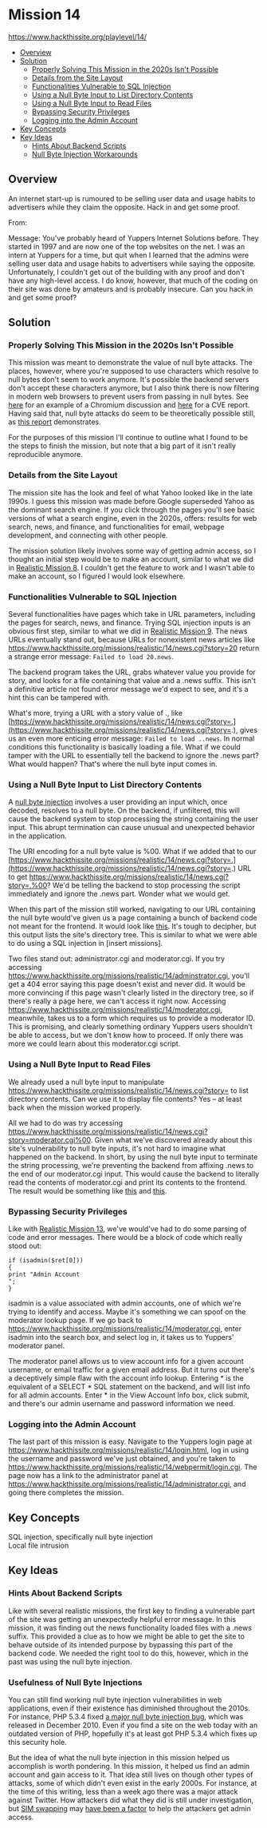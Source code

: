 # Mission 14
https://www.hackthissite.org/playlevel/14/

- [Overview](#overview)
- [Solution](#solution)
  * [Properly Solving This Mission in the 2020s Isn't Possible](#properly-solving-this-mission-in-the-2020s-isnt-possible)
  * [Details from the Site Layout](#details-from-the-site-layout)
  * [Functionalities Vulnerable to SQL Injection](#functionalities-vulnerable-to-sql-injection)
  * [Using a Null Byte Input to List Directory Contents](#using-a-null-byte-input-to-list-directory-contents)
  * [Using a Null Byte Input to Read Files](#using-a-null-byte-input-to-read-files)
  * [Bypassing Security Privileges](#bypassing-security-privileges)
  * [Logging into the Admin Account](#logging-into-the-admin-account)
- [Key Concepts](#key-concepts)
- [Key Ideas](#key-ideas)
  * [Hints About Backend Scripts](#hints-about-backend-scripts)
  * [Null Byte Injection Workarounds](#null-byte-injection-workarounds)

## Overview
An internet start-up is rumoured to be selling user data and usage habits to
advertisers while they claim the opposite. Hack in and get some proof.

From:

Message: You've probably heard of Yuppers Internet Solutions before. They
started in 1997 and are now one of the top websites on the net. I was an intern
at Yuppers for a time, but quit when I learned that the admins were selling user
data and usage habits to advertisers while saying the opposite. Unfortunately, I
couldn't get out of the building with any proof and don't have any high-level
access. I do know, however, that much of the coding on their site was done by
amateurs and is probably insecure. Can you hack in and get some proof?

## Solution
### Properly Solving This Mission in the 2020s Isn't Possible
This mission was meant to demonstrate the value of null byte attacks. The
places, however, where you're supposed to use characters which resolve to null
bytes don't seem to work anymore. It's possible the backend servers don't accept
these characters anymore, but I also think there is now filtering in modern web
browsers to prevent users from passing in null bytes. See
[here](https://bugs.chromium.org/p/chromium/issues/detail?id=106991) for an
example of a Chromium discussion and
[here](https://cve.mitre.org/cgi-bin/cvename.cgi?name=CVE-2013-0842) for a CVE
report. Having said that, null byte attacks do seem to be theoretically possible
still, as [this
report](https://samcurry.net/filling-in-the-blanks-exploiting-null-byte-buffer-overflow-for-a-40000-bounty/)
demonstrates.

For the purposes of this mission I'll continue to outline what I found to be the
steps to finish the mission, but note that a big part of it isn't really
reproducible anymore.

### Details from the Site Layout
The mission site has the look and feel of what Yahoo looked like in the late
1990s. I guess this mission was made before Google superseded Yahoo as the
dominant search engine. If you click through the pages you'll see basic versions
of what a search engine, even in the 2020s, offers: results for web search,
news, and finance, and functionalities for email, webpage development, and
connecting with other people. 

The mission solution likely involves some way of getting admin access, so I
thought an initial step would be to make an account, similar to what we did in
[Realistic Mission
8](https://github.com/jasonally/hack_this_site_missions/blob/master/realistic/mission_08.md).
I couldn't get the feature to work and I wasn't able to make an account, so I
figured I would look elsewhere.

### Functionalities Vulnerable to SQL Injection
Several functionalities have pages which take in URL parameters, including the
pages for search, news, and finance. Trying SQL injection inputs is an obvious
first step, similar to what we did in [Realistic Mission
9](https://github.com/jasonally/hack_this_site_missions/blob/master/realistic/mission_09.md).
The news URLs eventually stand out, because URLs for nonexistent news articles
like https://www.hackthissite.org/missions/realistic/14/news.cgi?story=20 return
a strange error message: `Failed to load 20.news`.

The backend program takes the URL, grabs whatever value you provide for story,
and looks for a file containing that value and a .news suffix. This isn't a
definitive article not found error message we'd expect to see, and it's a hint
this can be tampered with.

What's more, trying a URL with a story value of ., like
[https://www.hackthissite.org/missions/realistic/14/news.cgi?story=.](https://www.hackthissite.org/missions/realistic/14/news.cgi?story=.),
gives us an even more enticing error message: `Failed to load ..news`. In normal
conditions this functionality is basically loading a file. What if we could
tamper with the URL to essentially tell the backend to ignore the .news part?
What would happen? That's where the null byte input comes in.

### Using a Null Byte Input to List Directory Contents
A [null byte
injection](http://projects.webappsec.org/w/page/13246949/Null%20Byte%20Injection)
involves a user providing an input which, once decoded, resolves to a null byte.
On the backend, if unfiltered, this will cause the backend system to stop
processing the string containing the user input. This abrupt termination can
cause unusual and unexpected behavior in the application.

The URI encoding for a null byte value is %00. What if we added that to our
[https://www.hackthissite.org/missions/realistic/14/news.cgi?story=.](https://www.hackthissite.org/missions/realistic/14/news.cgi?story=.)
URL to get
https://www.hackthissite.org/missions/realistic/14/news.cgi?story=.%00? We'd be
telling the backend to stop processing the script immediately and ignore the
.news part. Wonder what we would get.

When this part of the mission still worked, navigating to our URL containing the
null byte would've given us a page containing a bunch of backend code not meant
for the frontend. It would look like
[this](https://www.aldeid.com/w/images/5/5f/Hackthissite-14-1.png). It's tough
to decipher, but this output lists the site's directory tree. This is similar to
what we were able to do using a SQL injection in [insert missions].

Two files stand out: administrator.cgi and moderator.cgi. If you try accessing
https://www.hackthissite.org/missions/realistic/14/adminstrator.cgi, you'll get
a 404 error saying this page doesn't exist and never did. It would be more
convincing if this page wasn't clearly listed in the directory tree, so if
there's really a page here, we can't access it right now. Accessing
https://www.hackthissite.org/missions/realistic/14/moderator.cgi, meanwhile,
takes us to a form which requires us to provide a moderator ID. This is
promising, and clearly something ordinary Yuppers users shouldn't be able to
access, but we don't know how to proceed. If only there was more we could learn
about this moderator.cgi script.

### Using a Null Byte Input to Read Files
We already used a null byte input to manipulate
https://www.hackthissite.org/missions/realistic/14/news.cgi?story= to list
directory contents. Can we use it to display file contents? Yes – at least back
when the mission worked properly.

All we had to do was try accessing
https://www.hackthissite.org/missions/realistic/14/news.cgi?story=moderator.cgi%00.
Given what we've discovered already about this site's vulnerability to null byte
inputs, it's not hard to imagine what happened on the backend. In short, by
using the null byte input to terminate the string processing, we're preventing
the backend from affixing .news to the end of our moderator.cgi input. This
would cause the backend to literally read the contents of moderator.cgi and
print its contents to the frontend. The result would be something like
[this](https://www.aldeid.com/w/images/8/84/Hackthissite-14-3.png) and
[this](https://www.aldeid.com/wiki/File:Hackthissite-14-4.png).

### Bypassing Security Privileges
Like with [Realistic Mission
13](https://github.com/jasonally/hack_this_site_missions/blob/master/realistic/mission_13.md),
we've would've had to do some parsing of code and error messages. There would be
a block of code which really stood out:
```
if (isadmin($ret[0]))
{
print "Admin Account
";
}
```

isadmin is a value associated with admin accounts, one of which we're trying to
identify and access. Maybe it's something we can spoof on the moderator lookup
page. If we go back to
https://www.hackthissite.org/missions/realistic/14/moderator.cgi, enter isadmin
into the search box, and select log in, it takes us to Yuppers' moderator panel.

The moderator panel allows us to view account info for a given account username,
or email traffic for a given email address. But it turns out there's a
deceptively simple flaw with the account info lookup. Entering * is the
equivalent of a SELECT * SQL statement on the backend, and will list info for
all admin accounts. Enter * in the View Account Info box, click submit, and
there's our admin username and password information we need.

### Logging into the Admin Account
The last part of this mission is easy. Navigate to the Yuppers login page at
https://www.hackthissite.org/missions/realistic/14/login.html, log in using the
username and password we've just obtained, and you're taken to
https://www.hackthissite.org/missions/realistic/14/webpermit/login.cgi. The page
now has a link to the administrator panel at
https://www.hackthissite.org/missions/realistic/14/administrator.cgi, and going
there completes the mission.

## Key Concepts
SQL injection, specifically null byte injection\
Local file intrusion

## Key Ideas
### Hints About Backend Scripts
Like with several realistic missions, the first key to finding a vulnerable part
of the site was getting an unexpectedly helpful error message. In this mission,
it was finding out the news functionality loaded files with a .news suffix. This
provided a clue as to how we might be able to get the site to behave outside of
its intended purpose by bypassing this part of the backend code. We needed the
right tool to do this, however, which in the past was using the null byte
injection.

### Usefulness of Null Byte Injections
You can still find working null byte injection vulnerabilities in web
applications, even if their existence has diminished throughout the 2010s. For
instance, PHP 5.3.4 fixed [a major null byte injection
bug](https://bugs.php.net/bug.php?id=39863), which was released in December
2010. Even if you find a site on the web today with an outdated version of PHP,
hopefully it's at least got PHP 5.3.4 which fixes up this security hole.

But the idea of what the null byte injection in this mission helped us
accomplish is worth pondering. In this mission, it helped us find an admin
account and gain access to it. That idea still lives on though other types of
attacks, some of which didn't even exist in the early 2000s. For instance, at
the time of this writing, less than a week ago there was a major attack against
Twitter. How attackers did what they did is still under investigation, but [SIM
swapping](https://en.wikipedia.org/wiki/SIM_swap_scam) may [have been a
factor](https://krebsonsecurity.com/2020/07/whos-behind-wednesdays-epic-twitter-hack/)
to help the attackers get admin access. 